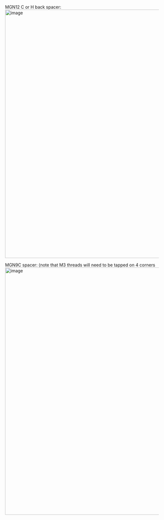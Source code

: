 MGN12 C or H back spacer:
<img width="815" alt="image" src="https://user-images.githubusercontent.com/37383368/195137061-571af367-f35d-4912-b36d-08ba1ef102ee.png">

MGN9C spacer: (note that M3 threads will need to be tapped on 4 corners
<img width="811" alt="image" src="https://user-images.githubusercontent.com/37383368/195137316-72d2dae4-99e3-4ab1-ad93-e13436e9cbf1.png">
